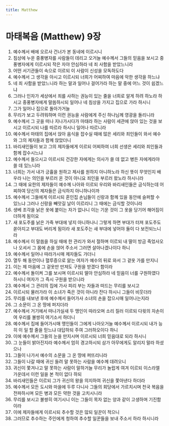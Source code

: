 ```yaml
---
title: Matthew
---
```


# 마태복음 (Matthew) 9장
1. 예수께서 배에 오르사 건너가 본 동네에 이르시니
1. 침상에 누운 중풍병자를 사람들이 데리고 오거늘 예수께서 그들의 믿음을 보시고 중풍병자에게 이르시되 작은 자야 안심하라 네 죄 사함을 받았느니라
1. 어떤 서기관들이 속으로 이르되 이 사람이 신성을 모독하도다
1. 예수께서 그 생각을 아시고 이르시되 너희가 어찌하여 마음에 악한 생각을 하느냐
1. 네 죄 사함을 받았느니라 하는 말과 일어나 걸어가라 하는 말 중에 어느 것이 쉽겠느냐
1. 그러나 인자가 세상에서 죄를 사하는 권능이 있는 줄을 너희로 알게 하려 하노라 하시고 중풍병자에게 말씀하시되 일어나 네 침상을 가지고 집으로 가라 하시니
1. 그가 일어나 집으로 돌아가거늘
1. 무리가 보고 두려워하며 이런 권능을 사람에게 주신 하나님께 영광을 돌리니라
1. 예수께서 그 곳을 떠나 지나가시다가 마태라 하는 사람이 세관에 앉아 있는 것을 보시고 이르시되 나를 따르라 하시니 일어나 따르니라
1. 예수께서 마태의 집에서 앉아 음식을 잡수실 때에 많은 세리와 죄인들이 와서 예수와 그의 제자들과 함께 앉았더니
1. 바리새인들이 보고 그의 제자들에게 이르되 어찌하여 너희 선생은 세리와 죄인들과 함께 잡수시느냐
1. 예수께서 들으시고 이르시되 건강한 자에게는 의사가 쓸 데 없고 병든 자에게라야 쓸 데 있느니라
1. 너희는 가서 내가 긍휼을 원하고 제사를 원하지 아니하노라 하신 뜻이 무엇인지 배우라 나는 의인을 부르러 온 것이 아니요 죄인을 부르러 왔노라 하시니라
1. 그 때에 요한의 제자들이 예수께 나아와 이르되 우리와 바리새인들은 금식하는데 어찌하여 당신의 제자들은 금식하지 아니하나이까
1. 예수께서 그들에게 이르시되 혼인집 손님들이 신랑과 함께 있을 동안에 슬퍼할 수 있느냐 그러나 신랑을 빼앗길 날이 이르리니 그 때에는 금식할 것이니라
1. 생베 조각을 낡은 옷에 붙이는 자가 없나니 이는 기운 것이 그 옷을 당기어 해어짐이 더하게 됨이요
1. 새 포도주를 낡은 가죽 부대에 넣지 아니하나니 그렇게 하면 부대가 터져 포도주도 쏟아지고 부대도 버리게 됨이라 새 포도주는 새 부대에 넣어야 둘이 다 보전되느니라
1. 예수께서 이 말씀을 하실 때에 한 관리가 와서 절하며 이르되 내 딸이 방금 죽었사오나 오셔서 그 몸에 손을 얹어 주소서 그러면 살아나겠나이다 하니
1. 예수께서 일어나 따라가시매 제자들도 가더니
1. 열두 해 동안이나 혈루증으로 앓는 여자가 예수의 뒤로 와서 그 겉옷 가를 만지니
1. 이는 제 마음에 그 겉옷만 만져도 구원을 받겠다 함이라
1. 예수께서 돌이켜 그를 보시며 이르시되 딸아 안심하라 네 믿음이 너를 구원하였다 하시니 여자가 그 즉시 구원을 받으니라
1. 예수께서 그 관리의 집에 가사 피리 부는 자들과 떠드는 무리를 보시고
1. 이르시되 물러가라 이 소녀가 죽은 것이 아니라 잔다 하시니 그들이 비웃더라
1. 무리를 내보낸 후에 예수께서 들어가사 소녀의 손을 잡으시매 일어나는지라
1. 그 소문이 그 온 땅에 퍼지더라
1. 예수께서 거기에서 떠나가실새 두 맹인이 따라오며 소리 질러 이르되 다윗의 자손이여 우리를 불쌍히 여기소서 하더니
1. 예수께서 집에 들어가시매 맹인들이 그에게 나아오거늘 예수께서 이르시되 내가 능히 이 일 할 줄을 믿느냐 대답하되 주여 그러하오이다 하니
1. 이에 예수께서 그들의 눈을 만지시며 이르시되 너희 믿음대로 되라 하시니
1. 그 눈들이 밝아진지라 예수께서 엄히 경고하시되 삼가 아무에게도 알리지 말라 하셨으나
1. 그들이 나가서 예수의 소문을 그 온 땅에 퍼뜨리니라
1. 그들이 나갈 때에 귀신 들려 말 못하는 사람을 예수께 데려오니
1. 귀신이 쫓겨나고 말 못하는 사람이 말하거늘 무리가 놀랍게 여겨 이르되 이스라엘 가운데서 이런 일을 본 적이 없다 하되
1. 바리새인들은 이르되 그가 귀신의 왕을 의지하여 귀신을 쫓아낸다 하더라
1. 예수께서 모든 도시와 마을에 두루 다니사 그들의 회당에서 가르치시며 천국 복음을 전파하시며 모든 병과 모든 약한 것을 고치시니라
1. 무리를 보시고 불쌍히 여기시니 이는 그들이 목자 없는 양과 같이 고생하며 기진함이라
1. 이에 제자들에게 이르시되 추수할 것은 많되 일꾼이 적으니
1. 그러므로 추수하는 주인에게 청하여 추수할 일꾼들을 보내 주소서 하라 하시니라